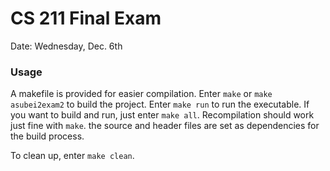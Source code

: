 # CS 211 Final Exam

Date: Wednesday, Dec. 6th

### Usage
A makefile is provided for easier compilation. Enter `make` or `make asubei2exam2` to build the project. Enter `make run` to run the executable. If you want to build and run, just enter `make all`.
Recompilation should work just fine with `make`. the source and header files are set as dependencies for the build process.

To clean up, enter `make clean`.
